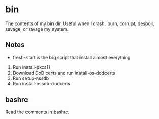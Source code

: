 # bin
The contents of my bin dir. Useful when I crash, burn, corrupt, despoil, savage, or ravage my system. 


## Notes

* fresh-start is the big script that install almost everything

1. Run install-pkcs11
1. Download DoD certs and run install-os-dodcerts
1. Run setup-nssdb
1. Run install-nssdb-dodcerts


## bashrc
Read the comments in bashrc. 
